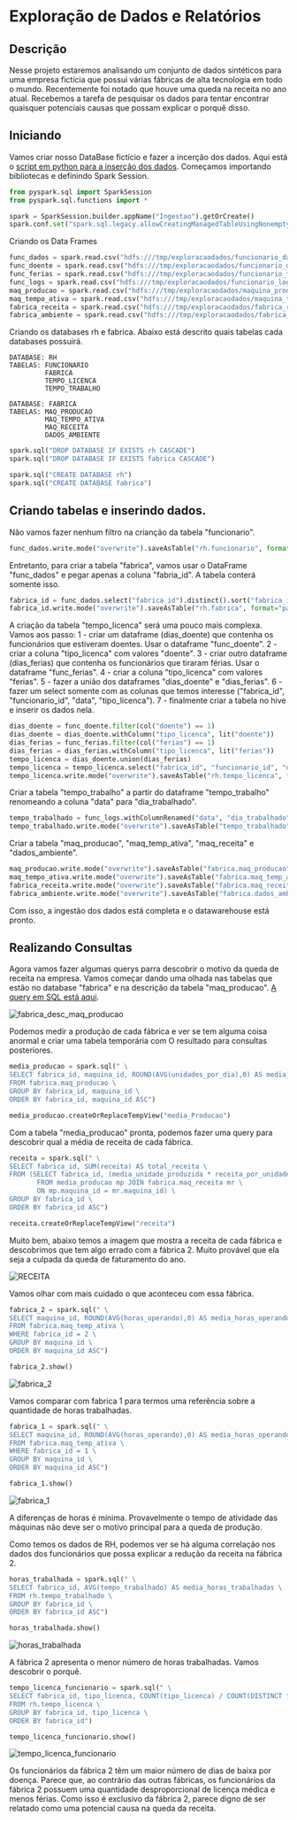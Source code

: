 # Exploração de Dados e Relatórios

## Descrição
Nesse projeto estaremos analisando um conjunto de dados sintéticos para uma empresa fictícia que possui várias fábricas de alta tecnologia em todo o mundo. Recentemente foi notado que houve uma queda na receita no ano atual. Recebemos a tarefa de pesquisar os dados para tentar encontrar quaisquer potenciais causas que possam explicar o porquê disso.
 
## Iniciando

Vamos criar nosso DataBase fictício e fazer a incerção dos dados. Aqui está o [script em python para a inserção dos dados](https://github.com/BrunoHarlis/Exploracao_de_dados_e_relatorios/blob/main/scripts/insercao.py). Começamos importando bibliotecas e definindo Spark Session.
~~~python
from pyspark.sql import SparkSession
from pyspark.sql.functions import *

spark = SparkSession.builder.appName("Ingestao").getOrCreate()
spark.conf.set("spark.sql.legacy.allowCreatingManagedTableUsingNonemptyLocation", "true")
~~~

Criando os Data Frames
```python
func_dados = spark.read.csv("hdfs:///tmp/exploracaodados/funcionario_dados.csv", header=True, inferSchema=True)
func_doente = spark.read.csv("hdfs:///tmp/exploracaodados/funcionario_doente.csv", header=True, inferSchema=True)
func_ferias = spark.read.csv("hdfs:///tmp/exploracaodados/funcionario_ferias.csv", header=True, inferSchema=True)
func_logs = spark.read.csv("hdfs:///tmp/exploracaodados/funcionario_logs.csv", header=True, inferSchema=True)
maq_producao = spark.read.csv("hdfs:///tmp/exploracaodados/maquina_producao.csv", header=True, inferSchema=True)
maq_tempo_ativa = spark.read.csv("hdfs:///tmp/exploracaodados/maquina_tempo_ativa.csv", header=True, inferSchema=True)
fabrica_receita = spark.read.csv("hdfs:///tmp/exploracaodados/fabrica_receita.csv", header=True, inferSchema=True)
fabrica_ambiente = spark.read.csv("hdfs:///tmp/exploracaodados/fabrica_ambiente.csv", header=True, inferSchema=True)
```

Criando os databases rh e fabrica. Abaixo está descrito quais tabelas cada databases possuirá.
```
DATABASE: RH
TABELAS: FUNCIONARIO
         FABRICA
         TEMPO_LICENCA
         TEMPO_TRABALHO
         
DATABASE: FABRICA
TABELAS: MAQ_PRODUCAO
         MAQ_TEMPO_ATIVA
         MAQ_RECEITA
         DADOS_AMBIENTE
```

```python
spark.sql("DROP DATABASE IF EXISTS rh CASCADE")
spark.sql("DROP DATABASE IF EXISTS fabrica CASCADE")

spark.sql("CREATE DATABASE rh")
spark.sql("CREATE DATABASE fabrica")
```

## Criando tabelas e inserindo dados.

Não vamos fazer nenhum filtro na crianção da tabela "funcionario".
```python
func_dados.write.mode("overwrite").saveAsTable("rh.funcionario", format="parquet")
```

Entretanto, para criar a tabela "fabrica", vamos usar o DataFrame "func_dados" e pegar apenas a coluna "fabria_id". A tabela conterá somente isso.
```python
fabrica_id = func_dados.select("fabrica_id").distinct().sort("fabrica_id")
fabrica_id.write.mode("overwrite").saveAsTable("rh.fabrica", format="parquet")
```

A criação da tabela "tempo_licenca" será uma pouco mais complexa. Vamos aos passo:
1 - criar um dataframe (dias_doente) que contenha os funcionários que estiveram doentes. Usar o dataframe "func_doente".
2 - criar a coluna "tipo_licenca" com valores "doente".
3 - criar outro dataframe (dias_ferias) que contenha os funcionários que tiraram férias. Usar o dataframe "func_ferias".
4 - criar a coluna "tipo_licenca" com valores "ferias".
5 - fazer a união dos dataframes "dias_doente" e "dias_ferias".
6 - fazer um select somente com as colunas que temos interesse ("fabrica_id", "funcionario_id", "data", "tipo_licenca").
7 - finalmente criar a tabela no hive e inserir os dados nela.
```python
dias_doente = func_doente.filter(col("doente") == 1)
dias_doente = dias_doente.withColumn("tipo_licenca", lit("doente"))
dias_ferias = func_ferias.filter(col("ferias") == 1)
dias_ferias = dias_ferias.withColumn("tipo_licenca", lit("ferias"))
tempo_licenca = dias_doente.union(dias_ferias)
tempo_licenca = tempo_licenca.select("fabrica_id", "funcionario_id", "data", "tipo_licenca")
tempo_licenca.write.mode("overwrite").saveAsTable("rh.tempo_licenca", format="parquet")
```

Criar a tabela "tempo_trabalho" a partir do dataframe "tempo_trabalho" renomeando a coluna "data" para "dia_trabalhado".
```python
tempo_trabalhado = func_logs.withColumnRenamed("data", "dia_trabalhado")
tempo_trabalhado.write.mode("overwrite").saveAsTable("tempo_trabalhado", format="parquet")
```

Criar a tabela "maq_producao", "maq_temp_ativa", "maq_receita" e "dados_ambiente". 
```python
maq_producao.write.mode("overwrite").saveAsTable("fabrica.maq_producao", format="parquet")
maq_tempo_ativa.write.mode("overwrite").saveAsTable("fabrica.maq_temp_ativa", format="parquet")
fabrica_receita.write.mode("overwrite").saveAsTable("fabrica.maq_receita", format="parquet")
fabrica_ambiente.write.mode("overwrite").saveAsTable("fabrica.dados_ambiente", format="parquet")
```

Com isso, a ingestão dos dados está completa e o datawarehouse está pronto.

## Realizando Consultas

Agora vamos fazer algumas querys parra descobrir o motivo da queda de receita na empresa. Vamos começar dando uma olhada nas tabelas que estão no database "fabrica" e na descrição da tabela "maq_producao". [A query em SQL está aqui](https://github.com/BrunoHarlis/Exploracao_de_dados_e_relatorios/blob/main/scripts/query.sql).

![fabrica_desc_maq_producao](https://github.com/BrunoHarlis/Exploracao_de_dados_e_relatorios/blob/main/Imagens/DB%20fabrica%20DESC%20maq_producao.png)


Podemos medir a produção de cada fábrica e ver se tem alguma coisa anormal e criar uma tabela temporária com O resultado para consultas posteriores.
```python
media_producao = spark.sql(" \
SELECT fabrica_id, maquina_id, ROUND(AVG(unidades_por_dia),0) AS media_unidade_produzida \
FROM fabrica.maq_producao \
GROUP BY fabrica_id, maquina_id \
ORDER BY fabrica_id, maquina_id ASC")

media_producao.createOrReplaceTempView("media_Producao")
```

Com a tabela "media_producao" pronta, podemos fazer uma query para descobrir qual a média de receita de cada fábrica.
```python
receita = spark.sql(" \
SELECT fabrica_id, SUM(receita) AS total_receita \
FROM (SELECT fabrica_id, (media_unidade_produzida * receita_por_unidade) AS receita \
       FROM media_producao mp JOIN fabrica.maq_receita mr \
       ON mp.maquina_id = mr.maquina_id) \
GROUP BY fabrica_id \
ORDER BY fabrica_id ASC")

receita.createOrReplaceTempView("receita")
```

Muito bem, abaixo temos a imagem que mostra a receita de cada fábrica e descobrimos que tem algo errado com a fábrica 2. Muito provável que ela seja a culpada da queda de faturamento do ano.

![RECEITA](https://github.com/BrunoHarlis/Exploracao_de_dados_e_relatorios/blob/main/Imagens/receita.png)


Vamos olhar com mais cuidado o que aconteceu com essa fábrica.
```python
fabrica_2 = spark.sql(" \
SELECT maquina_id, ROUND(AVG(horas_operando),0) AS media_horas_operando \
FROM fabrica.maq_temp_ativa \
WHERE fabrica_id = 2 \
GROUP BY maquina_id \
ORDER BY maquina_id ASC")

fabrica_2.show()
```

![fabrica_2](https://github.com/BrunoHarlis/Exploracao_de_dados_e_relatorios/blob/main/Imagens/fabrica_2.png)


Vamos comparar com fabrica 1 para termos uma referência sobre a quantidade de horas trabalhadas.
```python
fabrica_1 = spark.sql(" \
SELECT maquina_id, ROUND(AVG(horas_operando),0) AS media_horas_operando \
FROM fabrica.maq_temp_ativa \
WHERE fabrica_id = 1 \
GROUP BY maquina_id \
ORDER BY maquina_id ASC")

fabrica_1.show()
```

![fabrica_1](https://github.com/BrunoHarlis/Exploracao_de_dados_e_relatorios/blob/main/Imagens/fabrica_2.png)


A diferenças de horas é mínima. Provavelmente o tempo de atividade das máquinas não deve ser o motivo principal para a queda de produção. 

Como temos os dados de RH, podemos ver se há alguma correlação nos dados dos funcionários que possa explicar a redução da receita na fábrica 2.
```python
horas_trabalhada = spark.sql(" \
SELECT fabrica_id, AVG(tempo_trabalhado) AS media_horas_trabalhadas \
FROM rh.tempo_trabalhado \
GROUP BY fabrica_id \
ORDER BY fabrica_id ASC")

horas_trabalhada.show()
```

![horas_trabalhada](https://github.com/BrunoHarlis/Exploracao_de_dados_e_relatorios/blob/main/Imagens/horas_trabalhada.png)


A fábrica 2 apresenta o menor número de horas trabalhadas. Vamos descobrir o porquê.
```python
tempo_licenca_funcionario = spark.sql(" \
SELECT fabrica_id, tipo_licenca, COUNT(tipo_licenca) / COUNT(DISTINCT funcionario_id) AS media_tempo \
FROM rh.tempo_licenca \
GROUP BY fabrica_id, tipo_licenca \
ORDER BY fabrica_id")

tempo_licenca_funcionario.show()
```

![tempo_licenca_funcionario](https://github.com/BrunoHarlis/Exploracao_de_dados_e_relatorios/blob/main/Imagens/tempo_funcionario_licenca.png)


Os funcionários da fábrica 2 têm um maior número de dias de baixa por doença. Parece que, ao contrário das outras fábricas, os funcionários da fábrica 2 possuem uma quantidade desproporcional de licença médica e menos férias. Como isso é exclusivo da fábrica 2, parece digno de ser relatado como uma potencial causa na queda da receita.
